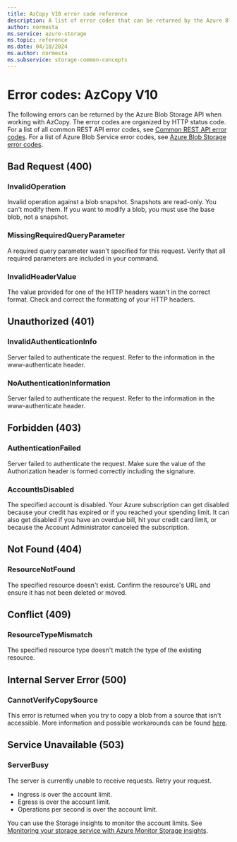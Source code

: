 ```yaml
---
title: AzCopy V10 error code reference
description: A list of error codes that can be returned by the Azure Blob Storage API when working with AzCopy
author: normesta
ms.service: azure-storage
ms.topic: reference
ms.date: 04/18/2024
ms.author: normesta
ms.subservice: storage-common-concepts
---
```


# Error codes: AzCopy V10

The following errors can be returned by the Azure Blob Storage API when working with AzCopy. The error codes are organized by HTTP status code. For a list of all common REST API error codes, see [Common REST API error codes](/rest/api/storageservices/common-rest-api-error-codes). For a list of Azure Blob Service error codes, see [Azure Blob Storage error codes](/rest/api/storageservices/blob-service-error-codes).

## Bad Request (400)

### InvalidOperation

Invalid operation against a blob snapshot. Snapshots are read-only. You can't modify them. If you want to modify a blob, you must use the base blob, not a snapshot.

### MissingRequiredQueryParameter

A required query parameter wasn't specified for this request. Verify that all required parameters are included in your command.

### InvalidHeaderValue

The value provided for one of the HTTP headers wasn't in the correct format. Check and correct the formatting of your HTTP headers.

## Unauthorized (401)

### InvalidAuthenticationInfo

Server failed to authenticate the request. Refer to the information in the www-authenticate header.

### NoAuthenticationInformation

Server failed to authenticate the request. Refer to the information in the www-authenticate header.

## Forbidden (403)

### AuthenticationFailed

Server failed to authenticate the request. Make sure the value of the Authorization header is formed correctly including the signature.

### AccountIsDisabled

The specified account is disabled. Your Azure subscription can get disabled because your credit has expired or if you reached your spending limit. It can also get disabled if you have an overdue bill, hit your credit card limit, or because the Account Administrator canceled the subscription.

## Not Found (404)

### ResourceNotFound

The specified resource doesn't exist. Confirm the resource's URL and ensure it has not been deleted or moved.

## Conflict (409)

### ResourceTypeMismatch

The specified resource type doesn't match the type of the existing resource. 

## Internal Server Error (500)

### CannotVerifyCopySource

This error is returned when you try to copy a blob from a source that isn't accessible. More information and possible workarounds can be found [here](/troubleshoot/azure/azure-storage/blobs/connectivity/copy-blobs-between-storage-accounts-network-restriction#copy-blobs-between-storage-accounts-in-a-hub-spoke-architecture-using-private-endpoints).

## Service Unavailable (503)

### ServerBusy

The server is currently unable to receive requests. Retry your request.

- Ingress is over the account limit.
- Egress is over the account limit.
- Operations per second is over the account limit.

You can use the Storage insights to monitor the account limits. See [Monitoring your storage service with Azure Monitor Storage insights](storage-insights-overview.md).

